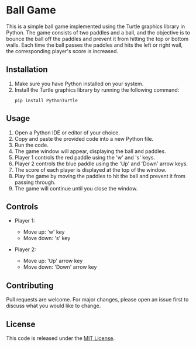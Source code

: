 # Ball Game

This is a simple ball game implemented using the Turtle graphics library in Python. The game consists of two paddles and a ball, and the objective is to bounce the ball off the paddles and prevent it from hitting the top or bottom walls. Each time the ball passes the paddles and hits the left or right wall, the corresponding player's score is increased.

## Installation
1. Make sure you have Python installed on your system.
2. Install the Turtle graphics library by running the following command:
   ```
   pip install PythonTurtle
   ```

## Usage
1. Open a Python IDE or editor of your choice.
2. Copy and paste the provided code into a new Python file.
3. Run the code.
4. The game window will appear, displaying the ball and paddles.
5. Player 1 controls the red paddle using the 'w' and 's' keys.
6. Player 2 controls the blue paddle using the 'Up' and 'Down' arrow keys.
7. The score of each player is displayed at the top of the window.
8. Play the game by moving the paddles to hit the ball and prevent it from passing through.
9. The game will continue until you close the window.

## Controls
- Player 1:
  - Move up: 'w' key
  - Move down: 's' key

- Player 2:
  - Move up: 'Up' arrow key
  - Move down: 'Down' arrow key

## Contributing
Pull requests are welcome. For major changes, please open an issue first to discuss what you would like to change.

## License
This code is released under the [MIT License](https://opensource.org/licenses/MIT).
